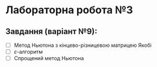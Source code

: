 # Лабораторна робота №3

## Завдання (варіант №9):
- [ ] Метод Ньютона з кінцево-різницевою матрицею Якобі
- [ ] 𝜀-алгоритм
- [ ] Спрощений метод Ньютона
